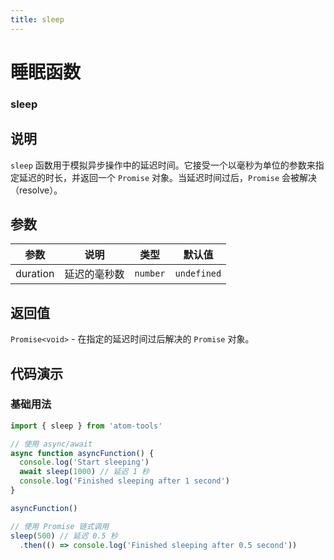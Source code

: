 ```yaml
---
title: sleep
---
```


# 睡眠函数

### sleep

## 说明

`sleep` 函数用于模拟异步操作中的延迟时间。它接受一个以毫秒为单位的参数来指定延迟的时长，并返回一个 `Promise` 对象。当延迟时间过后，`Promise` 会被解决（resolve）。

## 参数

| 参数     | 说明         | 类型     | 默认值      |
| -------- | ------------ | -------- | ----------- |
| duration | 延迟的毫秒数 | `number` | `undefined` |

## 返回值

`Promise<void>` - 在指定的延迟时间过后解决的 `Promise` 对象。

## 代码演示

### 基础用法

```ts
import { sleep } from 'atom-tools'

// 使用 async/await
async function asyncFunction() {
  console.log('Start sleeping')
  await sleep(1000) // 延迟 1 秒
  console.log('Finished sleeping after 1 second')
}

asyncFunction()

// 使用 Promise 链式调用
sleep(500) // 延迟 0.5 秒
  .then(() => console.log('Finished sleeping after 0.5 second'))
```

